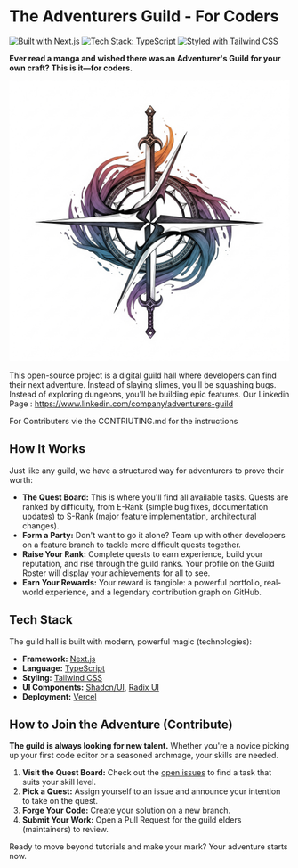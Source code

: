 # The Adventurers Guild - For Coders

[![Built with Next.js](https://img.shields.io/badge/Built%20with-Next.js-black?style=for-the-badge&logo=next.js)](https://nextjs.org)
[![Tech Stack: TypeScript](https://img.shields.io/badge/Tech-TypeScript-blue?style=for-the-badge&logo=typescript)](https://www.typescriptlang.org/)
[![Styled with Tailwind CSS](https://img.shields.io/badge/Styled%20with-Tailwind%20CSS-38B2AC?style=for-the-badge&logo=tailwind-css)](https://tailwindcss.com/)

**Ever read a manga and wished there was an Adventurer's Guild for your own craft? This is it—for coders.**

![Guild Logo](public/images/guild-logo.png)

This open-source project is a digital guild hall where developers can find their next adventure. Instead of slaying slimes, you'll be squashing bugs. Instead of exploring dungeons, you'll be building epic features.
Our Linkedin Page : https://www.linkedin.com/company/adventurers-guild

For Contributers vie the CONTRIUTING.md for the instructions

## How It Works

Just like any guild, we have a structured way for adventurers to prove their worth:

*   **The Quest Board:** This is where you'll find all available tasks. Quests are ranked by difficulty, from E-Rank (simple bug fixes, documentation updates) to S-Rank (major feature implementation, architectural changes).
*   **Form a Party:** Don't want to go it alone? Team up with other developers on a feature branch to tackle more difficult quests together.
*   **Raise Your Rank:** Complete quests to earn experience, build your reputation, and rise through the guild ranks. Your profile on the Guild Roster will display your achievements for all to see.
*   **Earn Your Rewards:** Your reward is tangible: a powerful portfolio, real-world experience, and a legendary contribution graph on GitHub.

## Tech Stack

The guild hall is built with modern, powerful magic (technologies):

*   **Framework:** [Next.js](https://nextjs.org/)
*   **Language:** [TypeScript](https://www.typescriptlang.org/)
*   **Styling:** [Tailwind CSS](https://tailwindcss.com/)
*   **UI Components:** [Shadcn/UI](https://ui.shadcn.com/), [Radix UI](https.radix-ui.com/)
*   **Deployment:** [Vercel](https://vercel.com)

## How to Join the Adventure (Contribute)

**The guild is always looking for new talent.** Whether you're a novice picking up your first code editor or a seasoned archmage, your skills are needed.

1.  **Visit the Quest Board:** Check out the [open issues](https://github.com/your-username/adventurers-guild-website/issues) to find a task that suits your skill level.
2.  **Pick a Quest:** Assign yourself to an issue and announce your intention to take on the quest.
3.  **Forge Your Code:** Create your solution on a new branch.
4.  **Submit Your Work:** Open a Pull Request for the guild elders (maintainers) to review.

Ready to move beyond tutorials and make your mark? Your adventure starts now.
